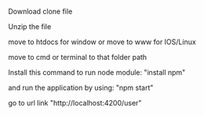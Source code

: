 Download clone file

Unzip the file

move to htdocs for window or move to www for IOS/Linux

move to cmd or terminal to that folder path

Install this command to run node module: "install npm"

and run the application by using: "npm start"

go to url link "http://localhost:4200/user"

